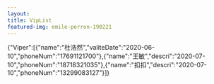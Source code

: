 ```yaml
---
layout: 
title: VipList
featured-img: emile-perron-190221
---
```

{"Viper":[{"name":"杜浩然","valiteDate":"2020-06-10","phoneNum":"17691121700"},{"name":"王敏","descri":"2020-07-10","phoneNum":"18718321035"},{"name":"扣扣","descri":"2020-07-10","phoneNum":"13299083127"}]}

